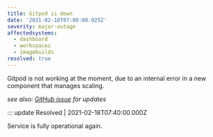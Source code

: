 ```yaml
---
title: Gitpod is down
date: '2021-02-18T07:00:00.925Z'
severity: major-outage
affectedsystems:
  - dashboard
  - workspaces
  - imagebuilds
resolved: true
---
```

Gitpod is not working at the moment, due to an internal error in a new component that manages scaling.

*see also: [GitHub issue](https://github.com/gitpod-io/gitpod/issues/3215) for updates*

::: update Resolved | 2021-02-18T07:40:00.000Z

Service is fully operational again.

<!--- language code: en -->
